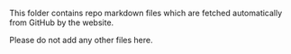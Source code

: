 This folder contains repo markdown files which are fetched
automatically from GitHub by the website.

Please do not add any other files here.
